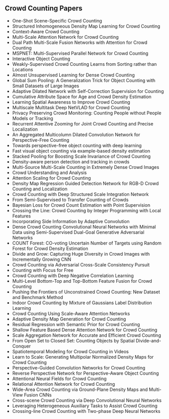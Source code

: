 <h2> Crowd Counting Papers </h2>



<ul>

                             

 <li><a target="_blank" href="https://github.com/manjunath5496/Crowd-Counting-Papers/blob/master/crw(1).pdf" style="text-decoration:none;">One-Shot Scene-Specific Crowd Counting</a></li>

 <li><a target="_blank" href="https://github.com/manjunath5496/Crowd-Counting-Papers/blob/master/crw(2).pdf" style="text-decoration:none;">Structured Inhomogeneous Density Map Learning for Crowd Counting</a></li>

<li><a target="_blank" href="https://github.com/manjunath5496/Crowd-Counting-Papers/blob/master/crw(3).pdf" style="text-decoration:none;">
Context-Aware Crowd Counting</a></li>
 <li><a target="_blank" href="https://github.com/manjunath5496/Crowd-Counting-Papers/blob/master/crw(4).pdf" style="text-decoration:none;">Multi-Scale Attention Network for Crowd Counting </a></li>                              
<li><a target="_blank" href="https://github.com/manjunath5496/Crowd-Counting-Papers/blob/master/crw(5).pdf" style="text-decoration:none;">Dual Path Multi-Scale Fusion Networks with Attention for Crowd Counting</a></li>
<li><a target="_blank" href="https://github.com/manjunath5496/Crowd-Counting-Papers/blob/master/crw(6).pdf" style="text-decoration:none;">MSPNET: Multi-Supervised Parallel Network for Crowd Counting</a></li>
 <li><a target="_blank" href="https://github.com/manjunath5496/Crowd-Counting-Papers/blob/master/crw(7).pdf" style="text-decoration:none;">Interactive Object Counting</a></li>

 <li><a target="_blank" href="https://github.com/manjunath5496/Crowd-Counting-Papers/blob/master/crw(8).pdf" style="text-decoration:none;"> Weakly-Supervised Crowd Counting Learns from Sorting rather than Locations </a></li>
   <li><a target="_blank" href="https://github.com/manjunath5496/Crowd-Counting-Papers/blob/master/crw(9).pdf" style="text-decoration:none;">Almost Unsupervised Learning for Dense Crowd Counting</a></li>
  
   
 <li><a target="_blank" href="https://github.com/manjunath5496/Crowd-Counting-Papers/blob/master/crw(10).pdf" style="text-decoration:none;">Global Sum Pooling: A Generalization Trick for Object Counting with Small Datasets of Large Images</a></li>                              
<li><a target="_blank" href="https://github.com/manjunath5496/Crowd-Counting-Papers/blob/master/crw(11).pdf" style="text-decoration:none;">Adaptive Dilated Network with Self-Correction Supervision for Counting</a></li>
<li><a target="_blank" href="https://github.com/manjunath5496/Crowd-Counting-Papers/blob/master/crw(12).pdf" style="text-decoration:none;">Cumulative Attribute Space for Age and Crowd Density Estimation</a></li>
<li><a target="_blank" href="https://github.com/manjunath5496/Crowd-Counting-Papers/blob/master/crw(13).pdf" style="text-decoration:none;">Learning Spatial Awareness to Improve Crowd Counting</a></li>

<li><a target="_blank" href="https://github.com/manjunath5496/Crowd-Counting-Papers/blob/master/crw(14).pdf" style="text-decoration:none;">Multiscale Multitask Deep NetVLAD for
Crowd Counting</a></li>
                              
<li><a target="_blank" href="https://github.com/manjunath5496/Crowd-Counting-Papers/blob/master/crw(15).pdf" style="text-decoration:none;">Privacy Preserving Crowd Monitoring:
Counting People without People Models or Tracking</a></li>

<li><a target="_blank" href="https://github.com/manjunath5496/Crowd-Counting-Papers/blob/master/crw(16).pdf" style="text-decoration:none;">Recurrent Attentive Zooming for Joint Crowd Counting and Precise Localization</a></li>

  <li><a target="_blank" href="https://github.com/manjunath5496/Crowd-Counting-Papers/blob/master/crw(17).pdf" style="text-decoration:none;">
An Aggregated Multicolumn Dilated Convolution Network for Perspective-Free Counting</a></li>   
  
<li><a target="_blank" href="https://github.com/manjunath5496/Crowd-Counting-Papers/blob/master/crw(18).pdf" style="text-decoration:none;">Towards perspective-free object counting with deep learning</a></li> 

  
<li><a target="_blank" href="https://github.com/manjunath5496/Crowd-Counting-Papers/blob/master/crw(19).pdf" style="text-decoration:none;">Fast visual object counting via example-based density estimation</a></li> 

<li><a target="_blank" href="https://github.com/manjunath5496/Crowd-Counting-Papers/blob/master/crw(20).pdf" style="text-decoration:none;">Stacked Pooling for Boosting Scale Invariance of Crowd Counting</a></li>

<li><a target="_blank" href="https://github.com/manjunath5496/Crowd-Counting-Papers/blob/master/crw(21).pdf" style="text-decoration:none;">Density-aware person detection and tracking in crowds</a></li>
<li><a target="_blank" href="https://github.com/manjunath5496/Crowd-Counting-Papers/blob/master/crw(22).pdf" style="text-decoration:none;">Multi-Source Multi-Scale Counting in Extremely Dense Crowd Images</a></li> 
 <li><a target="_blank" href="https://github.com/manjunath5496/Crowd-Counting-Papers/blob/master/crw(23).pdf" style="text-decoration:none;">Crowd Understanding and Analysis</a></li> 
 

   <li><a target="_blank" href="https://github.com/manjunath5496/Crowd-Counting-Papers/blob/master/crw(24).pdf" style="text-decoration:none;">Attention Scaling for Crowd Counting</a></li>
 
   <li><a target="_blank" href="https://github.com/manjunath5496/Crowd-Counting-Papers/blob/master/crw(25).pdf" style="text-decoration:none;">Density Map Regression Guided Detection Network for RGB-D Crowd Counting and Localization</a></li>                              
 <li><a target="_blank" href="https://github.com/manjunath5496/Crowd-Counting-Papers/blob/master/crw(26).pdf" style="text-decoration:none;">Crowd Counting with Deep Structured Scale Integration Network</a></li>
 <li><a target="_blank" href="https://github.com/manjunath5496/Crowd-Counting-Papers/blob/master/crw(27).pdf" style="text-decoration:none;">From Semi-Supervised to Transfer Counting of Crowds</a></li>
   
 
   <li><a target="_blank" href="https://github.com/manjunath5496/Crowd-Counting-Papers/blob/master/crw(28).pdf" style="text-decoration:none;">Bayesian Loss for Crowd Count Estimation with Point Supervision</a></li>
 
   <li><a target="_blank" href="https://github.com/manjunath5496/Crowd-Counting-Papers/blob/master/crw(29).pdf" style="text-decoration:none;">Crossing the Line: Crowd Counting by Integer Programming with Local Features </a></li>                              

  <li><a target="_blank" href="https://github.com/manjunath5496/Crowd-Counting-Papers/blob/master/crw(30).pdf" style="text-decoration:none;">Incorporating Side Information by Adaptive Convolution</a></li>
 
   <li><a target="_blank" href="https://github.com/manjunath5496/Crowd-Counting-Papers/blob/master/crw(31).pdf" style="text-decoration:none;">Dense Crowd Counting Convolutional Neural Networks with Minimal Data using Semi-Supervised Dual-Goal Generative Adversarial Networks</a></li> 
    <li><a target="_blank" href="https://github.com/manjunath5496/Crowd-Counting-Papers/blob/master/crw(32).pdf" style="text-decoration:none;">COUNT Forest: CO-voting Uncertain Number of Targets using Random Forest for Crowd Density Estimation</a></li> 

   <li><a target="_blank" href="https://github.com/manjunath5496/Crowd-Counting-Papers/blob/master/crw(33).pdf" style="text-decoration:none;">Divide and Grow: Capturing Huge Diversity in Crowd Images with Incrementally Growing CNN</a></li>                              

  <li><a target="_blank" href="https://github.com/manjunath5496/Crowd-Counting-Papers/blob/master/crw(34).pdf" style="text-decoration:none;">Crowd Counting via Adversarial Cross-Scale Consistency Pursuit</a></li> 
 
  <li><a target="_blank" href="https://github.com/manjunath5496/Crowd-Counting-Papers/blob/master/crw(35).pdf" style="text-decoration:none;">Counting with Focus for Free</a></li> 

  <li><a target="_blank" href="https://github.com/manjunath5496/Crowd-Counting-Papers/blob/master/crw(36).pdf" style="text-decoration:none;">Crowd Counting with Deep Negative Correlation Learning</a></li> 
 
<li><a target="_blank" href="https://github.com/manjunath5496/Crowd-Counting-Papers/blob/master/crw(37).pdf" style="text-decoration:none;">Multi-Level Bottom-Top and Top-Bottom Feature Fusion for Crowd Counting</a></li>
 <li><a target="_blank" href="https://github.com/manjunath5496/Crowd-Counting-Papers/blob/master/crw(38).pdf" style="text-decoration:none;">Pushing the Frontiers of Unconstrained Crowd Counting: New Dataset and Benchmark Method</a></li>
<li><a target="_blank" href="https://github.com/manjunath5496/Crowd-Counting-Papers/blob/master/crw(39).pdf" style="text-decoration:none;">Indoor Crowd Counting by Mixture of Gaussians Label Distribution Learning</a></li>
 <li><a target="_blank" href="https://github.com/manjunath5496/Crowd-Counting-Papers/blob/master/crw(40).pdf" style="text-decoration:none;">Crowd Counting Using Scale-Aware Attention Networks</a></li>                              
<li><a target="_blank" href="https://github.com/manjunath5496/Crowd-Counting-Papers/blob/master/crw(41).pdf" style="text-decoration:none;">Adaptive Density Map Generation for Crowd Counting</a></li>
<li><a target="_blank" href="https://github.com/manjunath5496/Crowd-Counting-Papers/blob/master/crw(42).pdf" style="text-decoration:none;">Residual Regression with Semantic Prior for Crowd Counting</a></li>
 
  <li><a target="_blank" href="https://github.com/manjunath5496/Crowd-Counting-Papers/blob/master/crw(43).pdf" style="text-decoration:none;">Shallow Feature Based Dense Attention Network for Crowd Counting</a></li>
 <li><a target="_blank" href="https://github.com/manjunath5496/Crowd-Counting-Papers/blob/master/crw(44).pdf" style="text-decoration:none;">Scale Aggregation Network for Accurate and Efficient Crowd Counting</a></li>
   <li><a target="_blank" href="https://github.com/manjunath5496/Crowd-Counting-Papers/blob/master/crw(45).pdf" style="text-decoration:none;">From Open Set to Closed Set: Counting Objects by Spatial Divide-and-Conquer</a></li>  
   
<li><a target="_blank" href="https://github.com/manjunath5496/Crowd-Counting-Papers/blob/master/crw(46).pdf" style="text-decoration:none;">Spatiotemporal Modeling for Crowd Counting in Videos</a></li> 
                             
<li><a target="_blank" href="https://github.com/manjunath5496/Crowd-Counting-Papers/blob/master/crw(47).pdf" style="text-decoration:none;">Learn to Scale: Generating Multipolar Normalized Density Maps for Crowd Counting</a></li>
<li><a target="_blank" href="https://github.com/manjunath5496/Crowd-Counting-Papers/blob/master/crw(48).pdf" style="text-decoration:none;">Perspective-Guided Convolution Networks for Crowd Counting</a></li>

<li><a target="_blank" href="https://github.com/manjunath5496/Crowd-Counting-Papers/blob/master/crw(49).pdf" style="text-decoration:none;">Reverse Perspective Network for Perspective-Aware Object Counting</a></li>
                              
<li><a target="_blank" href="https://github.com/manjunath5496/Crowd-Counting-Papers/blob/master/crw(50).pdf" style="text-decoration:none;">Attentional Neural Fields for Crowd Counting</a></li>
<li><a target="_blank" href="https://github.com/manjunath5496/Crowd-Counting-Papers/blob/master/crw(51).pdf" style="text-decoration:none;">Relational Attention Network for Crowd Counting</a></li>
<li><a target="_blank" href="https://github.com/manjunath5496/Crowd-Counting-Papers/blob/master/crw(52).pdf" style="text-decoration:none;">Wide-Area Crowd Counting via Ground-Plane Density Maps and Multi-View Fusion CNNs</a></li>

<li><a target="_blank" href="https://github.com/manjunath5496/Crowd-Counting-Papers/blob/master/crw(53).pdf" style="text-decoration:none;">Cross-scene Crowd Counting via Deep Convolutional Neural Networks</a></li>
 
<li><a target="_blank" href="https://github.com/manjunath5496/Crowd-Counting-Papers/blob/master/crw(54).pdf" style="text-decoration:none;">Leveraging Heterogeneous Auxiliary Tasks to Assist Crowd Counting</a></li>

<li><a target="_blank" href="https://github.com/manjunath5496/Crowd-Counting-Papers/blob/master/crw(55).pdf" style="text-decoration:none;">Crossing-line Crowd Counting with
Two-phase Deep Neural Networks</a></li>
 
  </ul>
